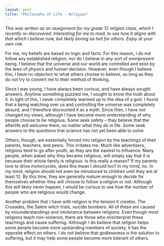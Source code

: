 ```yaml
---
layout: post
title: "Philosophy of Life - Religion"
---
```


*This was written as an assignment for my grade 12 religion class, which I recently re-discovered. Interesting for me to read, to see how it aligns with that which I believe now, but likely boring as hell for others. Enjoy at your own risk.*

For me, my beliefs are based on logic and facts. For this reason, I do not follow any established religion, nor do I believe in any sort of omnipresent being. I believe that the universe and our world are controlled and exist by the laws of physics and human decision. However, even though I believe this, I have no objection to what others choose to believe, so long as they do not try to convert me to their method of thinking.

Since I was young, I have always been curious, and have always sought answers. Anytime something puzzled me, I sought to know the truth about it. In light of this, I never completely warmed up to the idea of a god. I found that a being watching over us and controlling the universe was completely absurd, and I therefore discounted it as a myth. Since then, I have not changed my views, although I have become more understanding of why people choose to be religious. Some seek safety – they believe that the afterlife will welcome them, no matter what they do in life. Some seek answers to the questions that science has not yet been able to solve.

Others, though, are essentially forced into religion by the teachings of their parents, teachers, and peers. This irritates me. Much like advertisers, religions tend to go after youth, as they are the easiest to influence. Many people, when asked why they became religious, will simply say that it is because their whole family is religious. Is this really a reason? If my parents love to drive motorcycles, does this mean I should too? In my mind, no. In my mind, religion should not even be introduced to children until they are at least 12. By this time, they are generally mature enough to decide for themselves whether they will choose to follow a religion or not. Although this will likely never happen, I would be curious to see how the number of people who are religious would change.

Another problem that I have with religion is the tension it creates. The Crusades, the Salem witch trials, suicide bombers. All of these are caused by misunderstandings and intolerance between religions. Even though most religions teach non-violence, there are those who misinterpret these teachings and cause suffering. Although I do believe that religion helps some people become more upstanding members of society, it has the opposite effect on others. I do not believe that godlessness is the solution to suffering, but it may help some people become more tolerant of others.
